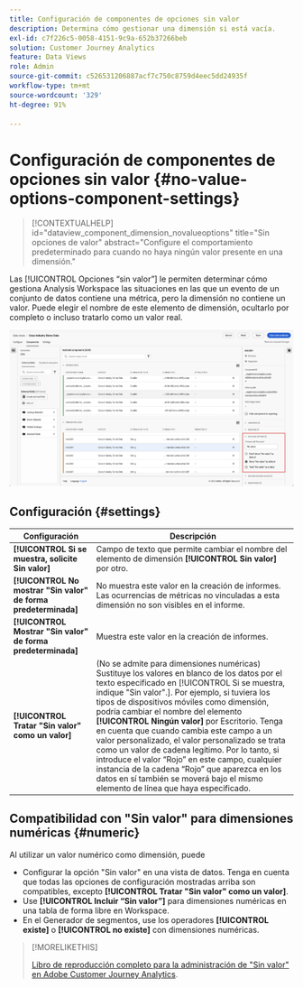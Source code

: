 ```yaml
---
title: Configuración de componentes de opciones sin valor
description: Determina cómo gestionar una dimensión si está vacía.
exl-id: c7f226c5-0058-4151-9c9a-652b37266beb
solution: Customer Journey Analytics
feature: Data Views
role: Admin
source-git-commit: c526531206887acf7c750c8759d4eec5dd24935f
workflow-type: tm+mt
source-wordcount: '329'
ht-degree: 91%

---
```


# Configuración de componentes de opciones sin valor {#no-value-options-component-settings}

<!-- markdownlint-disable MD034 -->

>[!CONTEXTUALHELP]
>id="dataview_component_dimension_novalueoptions"
>title="Sin opciones de valor"
>abstract="Configure el comportamiento predeterminado para cuando no haya ningún valor presente en una dimensión."

<!-- markdownlint-enable MD034 -->


Las [!UICONTROL Opciones “sin valor”] le permiten determinar cómo gestiona Analysis Workspace las situaciones en las que un evento de un conjunto de datos contiene una métrica, pero la dimensión no contiene un valor. Puede elegir el nombre de este elemento de dimensión, ocultarlo por completo o incluso tratarlo como un valor real.

![Sin opciones de valor](../assets/no-value-options.png)

## Configuración {#settings}

| Configuración | Descripción |
| --- | --- |
| **[!UICONTROL Si se muestra, solicite Sin valor]** | Campo de texto que permite cambiar el nombre del elemento de dimensión **[!UICONTROL Sin valor]** por otro. |
| **[!UICONTROL No mostrar &quot;Sin valor&quot; de forma predeterminada]** | No muestra este valor en la creación de informes. Las ocurrencias de métricas no vinculadas a esta dimensión no son visibles en el informe. |
| **[!UICONTROL Mostrar &quot;Sin valor&quot; de forma predeterminada]** | Muestra este valor en la creación de informes. |
| **[!UICONTROL Tratar &quot;Sin valor&quot; como un valor]** | (No se admite para dimensiones numéricas) Sustituye los valores en blanco de los datos por el texto especificado en [!UICONTROL Si se muestra, indique &quot;Sin valor&quot;.]. Por ejemplo, si tuviera los tipos de dispositivos móviles como dimensión, podría cambiar el nombre del elemento **[!UICONTROL Ningún valor]** por Escritorio. Tenga en cuenta que cuando cambia este campo a un valor personalizado, el valor personalizado se trata como un valor de cadena legítimo. Por lo tanto, si introduce el valor “Rojo” en este campo, cualquier instancia de la cadena “Rojo” que aparezca en los datos en sí también se moverá bajo el mismo elemento de línea que haya especificado. |

## Compatibilidad con &quot;Sin valor&quot; para dimensiones numéricas {#numeric}

Al utilizar un valor numérico como dimensión, puede

* Configurar la opción &quot;Sin valor&quot; en una vista de datos. Tenga en cuenta que todas las opciones de configuración mostradas arriba son compatibles, excepto **[!UICONTROL Tratar &quot;Sin valor&quot; como un valor]**.
* Use **[!UICONTROL Incluir “Sin valor”]** para dimensiones numéricas en una tabla de forma libre en Workspace.
* En el Generador de segmentos, use los operadores **[!UICONTROL existe]** o **[!UICONTROL no existe]** con dimensiones numéricas.


>[!MORELIKETHIS]
>
>[Libro de reproducción completo para la administración de &quot;Sin valor&quot; en Adobe Customer Journey Analytics](https://experienceleaguecommunities.adobe.com/t5/adobe-analytics-blogs/the-complete-playbook-for-handling-no-value-in-adobe-cja/ba-p/756696?profile.language=es#M598).


